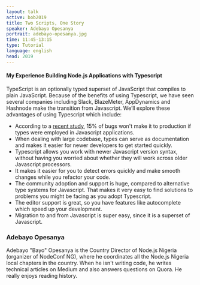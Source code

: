 ```yaml
---
layout: talk
active: bob2019
title: Two Scripts, One Story
speaker: Adebayo Opesanya
portrait: adebayo-opesanya.jpg
time: 11:45-13:15
type: Tutorial
language: english
head: 2019
---
```


#### My Experience Building Node.js Applications with Typescript

TypeScript is an optionally typed superset of JavaScript that compiles
to plain JavaScript. Because of the benefits of using Typescript, we
have seen several companies including Slack, BlazeMeter, AppDynamics
and Hashnode make the transition from Javascript. We’ll explore these
advantages of using Typescript which include:

- According to a [recent study](https://blog.acolyer.org/2017/09/19/to-type-or-not-to-type-quantifying-detectable-bugs-in-javascript/), 15% of bugs won't make it to production if types were employed in Javascript applications.
- When dealing with large codebase, types can serve as documentation and makes it easier for newer developers to get started quickly.
- Typescript allows you work with newer Javascript version syntax, without having you worried about whether they will work across older Javascript processors.
- It makes it easier for you to detect errors quickly and make smooth changes while you refactor your code.
- The community adoption and support is huge, compared to alternative type systems for Javascript. That makes it very easy to find solutions to problems you might be facing as you adopt Typescript.
- The editor support is great, so you have features like autocomplete which speed up your development.
- Migration to and from Javascript is super easy, since it is a superset of Javascript.

### Adebayo Opesanya

Adebayo "Bayo" Opesanya is the Country Director of Node.js Nigeria
(organizer of NodeConf NG), where he coordinates all the Node.js
Nigeria local chapters in the country. When he isn't writing code, he
writes technical articles on Medium and also answers questions on
Quora. He really enjoys reading history.
